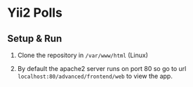 # Yii2 Polls

## Setup & Run
1. Clone the repository in ```/var/www/html``` (Linux)

2. By default the apache2 server runs on port 80 so go to url ```localhost:80/advanced/frontend/web``` to view the app.